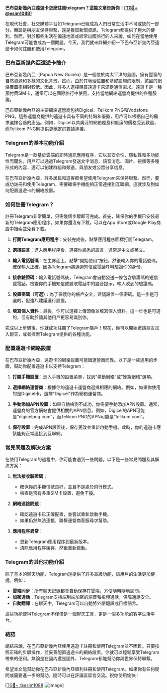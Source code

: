 **巴布亞新幾內亞遠遊卡怎麽註冊telegram？這篇文章告訴你！[[TG💪+ @esim1088](https://t.me/s/esim1088)]**

在現代社會，社交媒體平台如Telegram已經成為人們日常生活中不可或缺的一部分。無論是與朋友保持聯繫，還是獲取新聞資訊，Telegram都提供了極大的便利。然而，對於那些生活在偏遠地區或經常出國旅行的人來說，如何在當地使用Telegram可能會成為一個問題。今天，我們就來詳細介紹一下巴布亞新幾內亞遠遊卡如何註冊和使用Telegram。

### 巴布亞新幾內亞遠遊卡簡介

巴布亞新幾內亞（Papua New Guinea）是一個位於南太平洋的島國，擁有豐富的自然資源和多樣的文化背景。然而，由於其地理位置和基礎設施的限制，該國的網絡覆蓋率相對較低。因此，許多人選擇購買遠遊卡來滿足通信需求。遠遊卡是一種預付費SIM卡，通常可以在國際旅行中使用，支持當地網絡運營商提供的各種服務。

巴布亞新幾內亞的主要網絡運營商包括Digicel、Telikom PNG和Vodafone PNG。這些運營商提供的遠遊卡具有不同的特點和優勢，用戶可以根据自己的需求選擇合適的產品。例如，Digicel以其廣泛的網絡覆蓋和低廉的價格受到歡迎，而Telikom PNG則提供更穩定的數據連接。

### Telegram的基本功能介紹

Telegram是一款基於雲端的即時通訊應用程序，它以其安全性、隱私性和多功能性而聞名。用戶可以通過Telegram發送文字消息、語音消息、圖片、視頻等多種形式的內容，還可以創建群組和頻道，與朋友或公眾分享信息。

在巴布亞新幾內亞，許多居民和遊客都希望使用Telegram來保持聯繫。然而，要成功註冊和使用Telegram，需要確保手機能夠正常連接到互聯網。這就涉及到如何配置遠遊卡的網絡設置。

### 如何註冊Telegram？

註冊Telegram非常簡單，只需幾個步驟即可完成。首先，確保你的手機已安裝最新的Telegram應用程序。如果你還沒有下載，可以在App Store或Google Play商店中搜索並免費下載。

1. **打開Telegram應用程序**：安裝完成後，點擊應用程序圖標打開Telegram。
   
2. **選擇語言**：進入應用程序後，選擇你熟悉的語言，通常是中文或英文。

3. **輸入電話號碼**：在主界面上，點擊“開始使用”按鈕，然後輸入你的電話號碼。確保輸入正確，因為Telegram將通過短信或電話呼叫驗證你的身份。

4. **接收驗證碼**：輸入電話號碼後，Telegram會自動發送一條包含驗證碼的短信或電話。檢查你的手機短信或聽取電話中的語音提示，輸入收到的驗證碼。

5. **設置密碼（可選）**：為了保護你的帳戶安全，建議設置一個密碼。這一步是可選的，但強烈建議進行設置。

6. **填寫個人資料**：最後，你可以選擇上傳頭像並填寫個人資料。這一步也是可選的，但有助於讓其他用戶更容易識別你。

完成以上步驟後，你就成功註冊了Telegram賬戶！現在，你可以開始邀請朋友加入聊天，或者探索Telegram提供的各種功能。

### 配置遠遊卡網絡設置

在巴布亞新幾內亞，遠遊卡的網絡設置可能因運營商而異。以下是一些通用的步驟，幫助你配置遠遊卡以支持Telegram：

1. **打開手機設置**：進入手機的設置菜單，找到“移動網絡”或“蜂窩網絡”選項。

2. **選擇網絡運營商**：根據你的遠遊卡運營商選擇相應的網絡。例如，如果你使用的是Digicel卡，選擇“Digicel”作為網絡運營商。

3. **手動添加APN設置**：如果自動檢測不成功，你需要手動添加APN設置。通常，運營商的官方網站會提供相關的APN信息。例如，Digicel的APN可能是“digicelpng.com”，而Telikom PNG的APN可能是“telikom.com”。

4. **保存設置**：完成APN設置後，保存更改並重新啟動手機。此時，你的遠遊卡應該能夠正常連接到互聯網。

### 常見問題及解決方案

在使用Telegram的過程中，你可能會遇到一些問題。以下是一些常見問題及其解決方案：

1. **無法接收驗證碼**：
   - 確保你的手機信號良好，並且不是處於飛行模式。
   - 檢查是否有多重SIM卡設置，避免干擾。

2. **網絡連接問題**：
   - 確認遠遊卡已正確配置，並嘗試重新啟動手機。
   - 如果仍然無法連接，聯繫運營商客服尋求幫助。

3. **應用程序異常**：
   - 更新Telegram應用程序到最新版本。
   - 清除應用程序緩存，然後重新啟動。

### Telegram的其他功能介紹

除了基本的聊天功能，Telegram還提供了許多高級功能，讓用戶的生活更加便捷。例如：

- **雲端同步**：所有聊天記錄都會自動保存在雲端，方便隨時隨地訪問。
- **加密通話**：Telegram支持端到端加密的語音和視頻通話，保障通話安全。
- **自動翻譯**：在聊天中，Telegram可以自動將外語翻譯成目標語言。

這些功能使得Telegram不僅僅是一個聊天工具，更是一個多功能的數字生活平台。

### 結語

總結來說，在巴布亞新幾內亞使用遠遊卡註冊和使用Telegram並不困難。只要按照正確的步驟操作，並妥善配置遠遊卡的網絡設置，你就可以輕鬆享受Telegram帶來的便利。無論是在國內還是國外，Telegram都能幫助你與世界保持聯繫。

希望本文能幫助你在巴布亞新幾內亞順利註冊和使用Telegram。如果你有任何疑問或需要進一步的幫助，隨時可以在評論區留言交流。祝你使用愉快！

[[TG💪+ @esim1088](https://t.me/s/esim1088) ![Image](https://i.postimg.cc/4NQfJmqS/Snipaste-2025-05-13-00-14-12.png)]